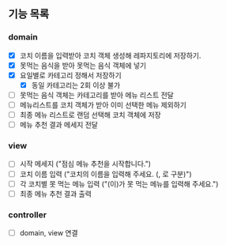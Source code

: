 ## 기능 목록
### domain
 - [x] 코치 이름을 입력받아 코치 객체 생성해 레파지토리에 저장하기.
 - [x] 못먹는 음식을 받아 못먹는 음식 객체에 넣기
 - [x] 요일별로 카테고리 정해서 저장하기
   - [x] 동일 카테고리는 2회 이상 불가
 - [ ] 못먹는 음식 객체는 카테고리를 받아 메뉴 리스트 전달
 - [ ] 메뉴리스트를 코치 객체가 받아 이미 선택한 메뉴 제외하기
 - [ ] 최종 메뉴 리스트로 랜덤 선택해 코치 객체에 저장
 - [ ] 메뉴 추천 결과 메세지 전달
### view
 - [ ] 시작 메세지 ("점심 메뉴 추천을 시작합니다.")
 - [ ] 코치 이름 입력 ("코치의 이름을 입력해 주세요. (, 로 구분)")
 - [ ] 각 코치별 못 먹는 메뉴 입력 ("(이)가 못 먹는 메뉴를 입력해 주세요.")
 - [ ] 최종 메뉴 추천 결과 출력
### controller
 - [ ] domain, view 연결